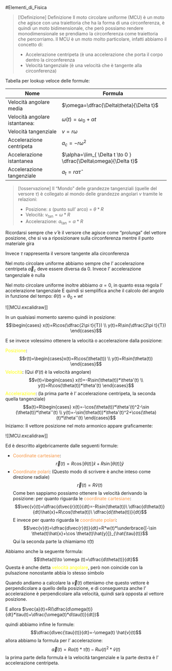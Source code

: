  #Elementi_di_Fisica 
>[!Definizione]  Definizione
>Il moto circolare uniforme (MCU) è un moto che agisce con una traiettoria che ha la forma di una circonferenza, è quindi un moto bidimensionale, che però possiamo rendere monodimensionale se prendiamo la circonferenza come traiettoria che percorriamo.
>Il MCU è un moto molto particolare, infatti abbiamo il concetto di:
>- Accelerazione centripeta (è una accelerazione che porta il corpo dentro la circonferenza
>- Velocità tangenziale (è una velocità che è tangente alla circonferenza)

Tabella per lookup veloce delle formule:

| Nome                          | Formula                                                         |
| ----------------------------- | --------------------------------------------------------------- |
| Velocità angolare media       | $\omega=\dfrac{\Delta\theta}{\Delta t}$                         |
| Velocità angolare istantanea: | $\omega(t)=\omega_{0}+\alpha t$                                 |
| Velocità tangenziale          | $v=r\omega$                                                     |
| Accelerazione centripeta      | $a_{c}=-r\omega^2$                                              |
| Accelerazione istantanea      | $\alpha=\lim_{ \Delta t \to 0 } \dfrac{\Delta\omega}{\Delta t}$ |
| Accelerazione tangenziale     | $a_{t}=r\alpha\hat{\tau}$                                       |
> [!osservazione]
> Il “Mondo” delle grandezze tangenziali (quelle del versore $\tau$) è collegato al mondo delle grandezze angolari $\nu$ tramite le relazioni: 
> - Posizione: $s$ (punto sull’ arco) =  $\theta*R$
> - Velocità: $v_{\tan}=\omega *R$
> - Accelerazione: $a_{\tan}=\alpha*R$

Ricordarsi sempre che $\hat{\nu}$ è il versore che agisce come “prolunga” del vettore posizione, che si va a riposizionare sulla circonferenza mentre il punto materiale gira

Invece $\tau$ rappresenta il versore tangente alla circonferenza

Nel moto circolare uniforme abbiamo sempre che l’ accelerazione centripeta $\vec{a}_{c}$ deve essere diversa da 0.
Invece l’ accelerazione tangenziale è nulla

Nel moto circolare uniforme inoltre abbiamo $\alpha=0$, in quanto essa regola l’ accelerazione tangenziale
E quindi si semplifica anche il calcolo del angolo in funzione del tempo:
$\theta(t)=\theta_{0}+wt$

![[MCU.excalidraw]]


In un qualsiasi momento saremo quindi in posizione:
$$\begin{cases}
x(t)=R\cos(\dfrac{2\pi t}{T}) \\
y(t)=R\sin(\dfrac{2\pi t}{T})
\end{cases}$$


E se invece volessimo ottenere la velocità o accelerazione dalla posizione:

<font color="#ffff00">Posizione</font>:
$$r(t)=\begin{cases}x(t)=R\cos(\theta(t)) \\
y(t)=R\sin(\theta(t))
\end{cases}$$
<font color="#ffff00">Velocità</font>: (Qui $\theta'(t)$ è la velocità angolare)
$$v(t)=\begin{cases}
x(t)=-R\sin(\theta(t))*\theta'(t) \\
y(t)=R\cos(\theta(t))*\theta'(t)
\end{cases}$$
<font color="#ffff00">Accelerazione</font>: (la prima parte è l’ accelerazione centripeta, la seconda quella tangenziale)
$$a(t)=R\begin{cases}
x(t)=-\cos(\theta(t))*\theta'(t)^2-\sin (\theta(t))*\theta''(t) \\
y(t)=-\sin(\theta(t))*\theta'(t)^2+\cos(\theta)(t)*\theta''(t)
\end{cases}$$Iniziamo:
Il vettore posizione nel moto armonico appare graficamente:


![[MCU.excalidraw]]

Ed è descritto algebricamente dalle seguenti formule:

- <font color="#f79646">Coordinate cartesiane</font>:
$$\vec{r}(t)=R\cos[\theta(t)]\hat{x}+R\sin[\theta(t)]\hat{y}$$
- <font color="#f79646">Coordinate polari</font>: (Questo modo di scrivere è anche inteso come direzione radiale)
$$\vec{r}(t)=R\hat{v}(t)$$ 
Come ben sappiamo possiamo ottenere la velocità derivando la posizione:
per quanto riguarda le <font color="#f79646">coordinate cartesiane</font>:
$$\vec{v}(t)=\dfrac{d\vec{r}(t)}{dt}=-R\sin(\theta(t))\ \dfrac{d\theta(t)}{dt}\hat{x}+R\cos(\theta(t))\ \dfrac{d(\theta(t))}{dt}$$
E invece per quanto riguarda le <font color="#f79646">coordinate polari</font>:
$$\vec{v}(t)=\dfrac{d\vec{r}(t)}{dt}=R*w(t)*\underbrace{[-\sin \theta(t)\hat{x}+\cos \theta(t)\hat{y}]}_{\hat{\tau}(t)}$$
Qui la seconda parte la chiamiamo $\hat{\tau}(t)$

Abbiamo anche la seguente formula:
$$\theta(t)\to \omega (t)=\dfrac{d\theta(t)}{dt}$$
Questa è anche detta <font color="#ffff00">velocità angolare</font>, però non coincide con la pulsazione nonostante abbia lo stesso simbolo

Quando andiamo a calcolare la $\vec{v}(t)$ otteniamo che questo vettore è perpendicolare a quello della posizione, e di conseguenza anche l’ accelerazione è perpendicolare alla velocità, quindi sarà opposta al vettore posizione.

E allora $\vec{a}(t)=R(\dfrac{d\omega(t)}{dt}*\tau(t)+\dfrac{\omega(t)*d\tau(t)}{dt})$

quindi abbiamo infine le formule:
$$\dfrac{d\vec{\tau}(t)}{dt}=-\omega(t) \hat{v}(t)$$
allora abbiamo la formula per l’ accelerazione:
$$\vec{a}(t)=R\alpha(t)*\hat{\tau}(t)-R\omega(t)^2*\hat{v}(t)$$
la prima parte della formula è la velocità tangenziale e la parte destra è l’ accelerazione centripeta. 